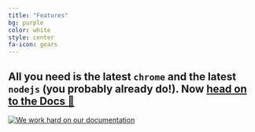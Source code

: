 ```yaml
---
title: "Features"
bg: purple
color: white
style: center
fa-icon: gears
---
```


## All you need is the latest `chrome` and the latest `nodejs` (you probably already do!). Now [head on to the Docs 📝][docs]

[![We work hard on our documentation][cover]][docs]

[docs]: https://basarat.gitbooks.io/alm/content/
[contributing]: https://basarat.gitbooks.io/alm/content/contributing/
[cover]: https://raw.githubusercontent.com/alm-tools/alm-tools.github.io/master/screens/cover_small.png
